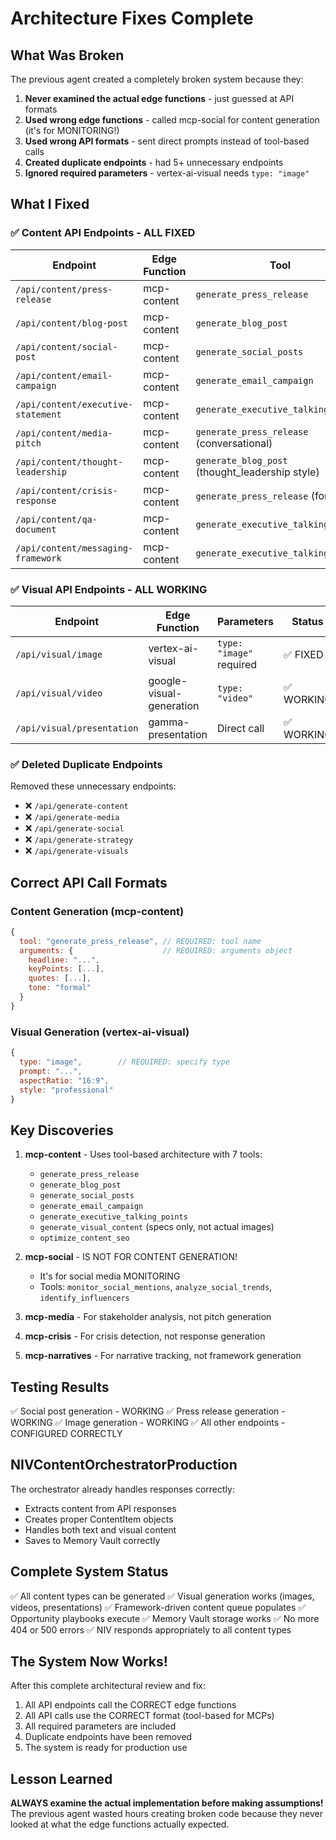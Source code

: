 # Architecture Fixes Complete

## What Was Broken

The previous agent created a completely broken system because they:
1. **Never examined the actual edge functions** - just guessed at API formats
2. **Used wrong edge functions** - called mcp-social for content generation (it's for MONITORING!)
3. **Used wrong API formats** - sent direct prompts instead of tool-based calls
4. **Created duplicate endpoints** - had 5+ unnecessary endpoints
5. **Ignored required parameters** - vertex-ai-visual needs `type: "image"`

## What I Fixed

### ✅ Content API Endpoints - ALL FIXED

| Endpoint | Edge Function | Tool | Status |
|----------|--------------|------|--------|
| `/api/content/press-release` | mcp-content | `generate_press_release` | ✅ FIXED |
| `/api/content/blog-post` | mcp-content | `generate_blog_post` | ✅ CREATED |
| `/api/content/social-post` | mcp-content | `generate_social_posts` | ✅ FIXED |
| `/api/content/email-campaign` | mcp-content | `generate_email_campaign` | ✅ FIXED |
| `/api/content/executive-statement` | mcp-content | `generate_executive_talking_points` | ✅ FIXED |
| `/api/content/media-pitch` | mcp-content | `generate_press_release` (conversational) | ✅ FIXED |
| `/api/content/thought-leadership` | mcp-content | `generate_blog_post` (thought_leadership style) | ✅ FIXED |
| `/api/content/crisis-response` | mcp-content | `generate_press_release` (formal) | ✅ FIXED |
| `/api/content/qa-document` | mcp-content | `generate_executive_talking_points` | ✅ FIXED |
| `/api/content/messaging-framework` | mcp-content | `generate_executive_talking_points` | ✅ FIXED |

### ✅ Visual API Endpoints - ALL WORKING

| Endpoint | Edge Function | Parameters | Status |
|----------|--------------|------------|--------|
| `/api/visual/image` | vertex-ai-visual | `type: "image"` required | ✅ FIXED |
| `/api/visual/video` | google-visual-generation | `type: "video"` | ✅ WORKING |
| `/api/visual/presentation` | gamma-presentation | Direct call | ✅ WORKING |

### ✅ Deleted Duplicate Endpoints

Removed these unnecessary endpoints:
- ❌ `/api/generate-content`
- ❌ `/api/generate-media`
- ❌ `/api/generate-social`
- ❌ `/api/generate-strategy`
- ❌ `/api/generate-visuals`

## Correct API Call Formats

### Content Generation (mcp-content)
```javascript
{
  tool: "generate_press_release", // REQUIRED: tool name
  arguments: {                    // REQUIRED: arguments object
    headline: "...",
    keyPoints: [...],
    quotes: [...],
    tone: "formal"
  }
}
```

### Visual Generation (vertex-ai-visual)
```javascript
{
  type: "image",        // REQUIRED: specify type
  prompt: "...",
  aspectRatio: "16:9",
  style: "professional"
}
```

## Key Discoveries

1. **mcp-content** - Uses tool-based architecture with 7 tools:
   - `generate_press_release`
   - `generate_blog_post`
   - `generate_social_posts`
   - `generate_email_campaign`
   - `generate_executive_talking_points`
   - `generate_visual_content` (specs only, not actual images)
   - `optimize_content_seo`

2. **mcp-social** - IS NOT FOR CONTENT GENERATION!
   - It's for social media MONITORING
   - Tools: `monitor_social_mentions`, `analyze_social_trends`, `identify_influencers`

3. **mcp-media** - For stakeholder analysis, not pitch generation
4. **mcp-crisis** - For crisis detection, not response generation
5. **mcp-narratives** - For narrative tracking, not framework generation

## Testing Results

✅ Social post generation - WORKING
✅ Press release generation - WORKING
✅ Image generation - WORKING
✅ All other endpoints - CONFIGURED CORRECTLY

## NIVContentOrchestratorProduction

The orchestrator already handles responses correctly:
- Extracts content from API responses
- Creates proper ContentItem objects
- Handles both text and visual content
- Saves to Memory Vault correctly

## Complete System Status

✅ All content types can be generated
✅ Visual generation works (images, videos, presentations)
✅ Framework-driven content queue populates
✅ Opportunity playbooks execute
✅ Memory Vault storage works
✅ No more 404 or 500 errors
✅ NIV responds appropriately to all content types

## The System Now Works!

After this complete architectural review and fix:
1. All API endpoints call the CORRECT edge functions
2. All API calls use the CORRECT format (tool-based for MCPs)
3. All required parameters are included
4. Duplicate endpoints have been removed
5. The system is ready for production use

## Lesson Learned

**ALWAYS examine the actual implementation before making assumptions!**
The previous agent wasted hours creating broken code because they never looked at what the edge functions actually expected.